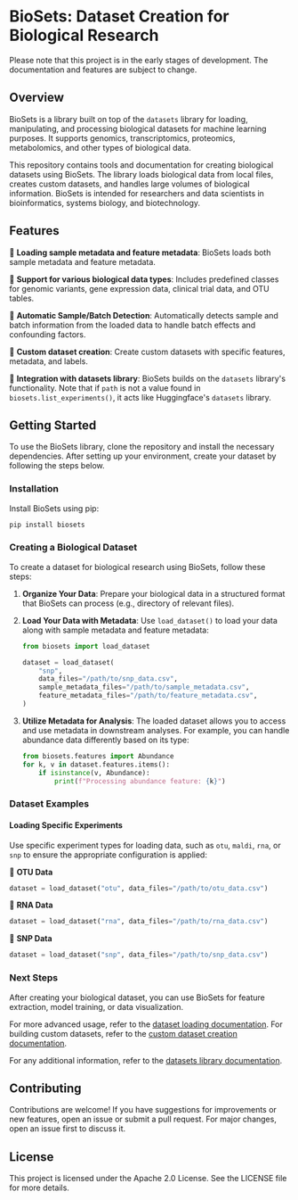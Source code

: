 # BioSets: Dataset Creation for Biological Research

Please note that this project is in the early stages of development. The documentation
and features are subject to change.

## Overview

BioSets is a library built on top of the `datasets` library for loading, manipulating,
and processing biological datasets for machine learning purposes. It supports genomics,
transcriptomics, proteomics, metabolomics, and other types of biological data.

This repository contains tools and documentation for creating biological datasets using
BioSets. The library loads biological data from local files, creates custom datasets,
and handles large volumes of biological information. BioSets is intended for
researchers and data scientists in bioinformatics, systems biology, and biotechnology.

## Features

🧬 **Loading sample metadata and feature metadata**: BioSets loads both sample
metadata and feature metadata.

🧬 **Support for various biological data types**: Includes predefined classes for
genomic variants, gene expression data, clinical trial data, and OTU tables.

🧬 **Automatic Sample/Batch Detection**: Automatically detects sample and batch
information from the loaded data to handle batch effects and confounding factors.

🧬 **Custom dataset creation**: Create custom datasets with specific features,
metadata, and labels.

🧬 **Integration with datasets library**: BioSets builds on the `datasets` library's
functionality. Note that if `path` is not a value found in `biosets.list_experiments()`,
it acts like Huggingface's `datasets` library.

## Getting Started

To use the BioSets library, clone the repository and install the necessary
dependencies. After setting up your environment, create your dataset by following the
steps below.

### Installation

Install BioSets using pip:

```bash
pip install biosets
```

### Creating a Biological Dataset

To create a dataset for biological research using BioSets, follow these steps:

1. **Organize Your Data**: Prepare your biological data in a structured format that
BioSets can process (e.g., directory of relevant files).

2. **Load Your Data with Metadata**: Use `load_dataset()` to load your data along with
sample metadata and feature metadata:

   ```python
   from biosets import load_dataset

   dataset = load_dataset(
       "snp",
       data_files="/path/to/snp_data.csv",
       sample_metadata_files="/path/to/sample_metadata.csv",
       feature_metadata_files="/path/to/feature_metadata.csv",
   )
   ```

3. **Utilize Metadata for Analysis**: The loaded dataset allows you to access and use
metadata in downstream analyses. For example, you can handle abundance data differently
based on its type:

   ```python
   from biosets.features import Abundance
   for k, v in dataset.features.items():
       if isinstance(v, Abundance):
           print(f"Processing abundance feature: {k}")
   ```

### Dataset Examples

#### Loading Specific Experiments

Use specific experiment types for loading data, such as `otu`, `maldi`, `rna`, or `snp`
to ensure the appropriate configuration is applied:

🧬 **OTU Data**

  ```python
  dataset = load_dataset("otu", data_files="/path/to/otu_data.csv")
  ```

🧬 **RNA Data**

  ```python
  dataset = load_dataset("rna", data_files="/path/to/rna_data.csv")
  ```

🧬 **SNP Data**

  ```python
  dataset = load_dataset("snp", data_files="/path/to/snp_data.csv")
  ```

### Next Steps

After creating your biological dataset, you can use BioSets for feature extraction, model
training, or data visualization.

For more advanced usage, refer to the [dataset loading
documentation](src/biosets/DATASET_LOADING.md). For building custom datasets, refer to
the [custom dataset creation documentation](src/biosets/CUSTOM_DATASETS.md).

For any additional information, refer to the [datasets library
documentation](https://huggingface.co/docs/datasets/).

## Contributing

Contributions are welcome! If you have suggestions for improvements or new features,
open an issue or submit a pull request. For major changes, open an issue first to
discuss it.

## License

This project is licensed under the Apache 2.0 License. See the LICENSE file for more details.
